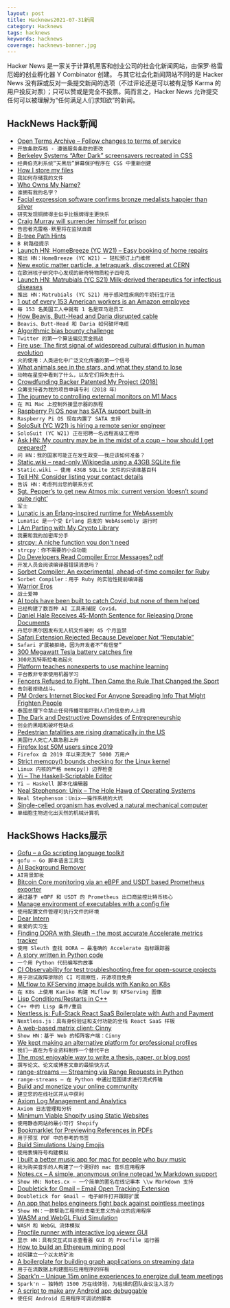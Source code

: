 ```yaml
---
layout: post
title: Hacknews2021-07-31新闻
category: Hacknews
tags: hacknews
keywords: hacknews
coverage: hacknews-banner.jpg
---
```


Hacker News 是一家关于计算机黑客和创业公司的社会化新闻网站，由保罗·格雷厄姆的创业孵化器 Y Combinator 创建。
与其它社会化新闻网站不同的是 Hacker News 没有踩或反对一条提交新闻的选项（不过评论还是可以被有足够 Karma 的用户投反对票）；只可以赞或是完全不投票。简而言之，Hacker News 允许提交任何可以被理解为“任何满足人们求知欲”的新闻。

## HackNews Hack新闻


- [Open Terms Archive – Follow changes to terms of service](https://www.opentermsarchive.org/)
- `开放条款存档 - 遵循服务条款的更改`
- [Berkeley Systems “After Dark” screensavers recreated in CSS](https://www.bryanbraun.com/after-dark-css/)
- `经典伯克利系统“天黑后”屏幕保护程序在 CSS 中重新创建`
- [How I store my files](https://www.unixsheikh.com/articles/how-i-store-my-files-and-why-you-should-not-rely-on-fancy-tools-for-backup.html)
- `我如何存储我的文件`
- [Who Owns My Name?](https://amandamarieknox.medium.com/who-owns-my-name-93561f83e502)
- `谁拥有我的名字？`
- [Facial expression software confirms bronze medalists happier than silver](https://twin-cities.umn.edu/news-events/facial-expression-software-knows-which-olympic-medal-makes-you-happier-and-why)
- `研究发现铜牌得主似乎比银牌得主更快乐`
- [Craig Murray will surrender himself for prison](https://thedissenter.org/whistleblower-craig-murray-will-surrender-himself-for-prison/)
- `告密者克雷格·默里将在监狱自首`
- [B-tree Path Hints](https://github.com/tidwall/btree/blob/master/PATH_HINT.md)
- `B 树路径提示`
- [Launch HN: HomeBreeze (YC W21) – Easy booking of home repairs](item?id=28008172)
- `推出 HN：HomeBreeze (YC W21) – 轻松预订上门维修`
- [New exotic matter particle, a tetraquark, discovered at CERN](https://phys.org/news/2021-07-exotic-particle-tetraquark.html)
- `在欧洲核子研究中心发现的新奇特物质粒子四夸克`
- [Launch HN: Matrubials (YC S21) Milk-derived therapeutics for infectious diseases](item?id=28009972)
- `推出 HN：Matrubials (YC S21) 用于感染性疾病的牛奶衍生疗法`
- [1 out of every 153 American workers is an Amazon employee](https://www.businessinsider.com/amazon-employees-number-1-of-153-us-workers-head-count-2021-7)
- `每 153 名美国工人中就有 1 名是亚马逊员工`
- [How Beavis, Butt-Head and Daria disrupted cable](https://www.npr.org/2021/07/30/1022642071/mtv-beavis-butthead-daria-aeon-flux-liquid-television)
- `Beavis、Butt-Head 和 Daria 如何破坏电缆`
- [Algorithmic bias bounty challenge](https://blog.twitter.com/engineering/en_us/topics/insights/2021/algorithmic-bias-bounty-challenge.html)
- `Twitter 的第一个算法偏见赏金挑战`
- [Fire use: The first signal of widespread cultural diffusion in human evolution](https://www.pnas.org/content/118/31/e2101108118)
- `火的使用：人类进化中广泛文化传播的第一个信号`
- [What animals see in the stars, and what they stand to lose](https://www.nytimes.com/2021/07/29/science/animals-starlight-navigation-dacke.html)
- `动物在星空中看到了什么，以及它们将失去什么`
- [Crowdfunding Backer Patented My Project (2018)](https://patentpandas.org/stories/crowdfunding-backer-patented-my-project)
- `众筹支持者为我的项目申请专利（2018 年）`
- [The journey to controlling external monitors on M1 Macs](https://alinpanaitiu.com/blog/journey-to-ddc-on-m1-macs/)
- `在 M1 Mac 上控制外接显示器的旅程`
- [Raspberry Pi OS now has SATA support built-in](https://www.jeffgeerling.com/blog/2021/raspberry-pi-os-now-has-sata-support-built)
- `Raspberry Pi OS 现在内置了 SATA 支持`
- [SoloSuit (YC W21) is hiring a remote senior engineer](https://www.solosuit.com/careers#se)
- `SoloSuit (YC W21) 正在招聘一名远程高级工程师`
- [Ask HN: My country may be in the midst of a coup – how should I get prepared?](item?id=28008571)
- `问 HN：我的国家可能正在发生政变——我应该如何准备？`
- [Static.wiki – read-only Wikipedia using a 43GB SQLite file](http://static.wiki/)
- `Static.wiki – 使用 43GB SQLite 文件的只读维基百科`
- [Tell HN: Consider listing your contact details](item?id=28012969)
- `告诉 HN：考虑列出您的联系方式`
- [Sgt. Pepper’s to get new Atmos mix: current version ‘doesn’t sound quite right’](https://www.theverge.com/2021/7/30/22601508/the-beatles-dolby-atmos-sgt-peppers-lonely-hearts-club-band-remix-mono-stereo-apple-music)
- `军士`
- [Lunatic is an Erlang-inspired runtime for WebAssembly](https://lunatic.solutions/)
- `Lunatic 是一个受 Erlang 启发的 WebAssembly 运行时`
- [I Am Parting with My Crypto Library](https://www.schneier.com/blog/archives/2021/07/i-am-parting-with-my-crypto-library.html)
- `我要和我的加密库分手`
- [strcpy: A niche function you don't need](https://nullprogram.com/blog/2021/07/30/)
- `strcpy：你不需要的小众功能`
- [Do Developers Read Compiler Error Messages? pdf](https://static.barik.net/barik/publications/icse2017/PID4655707.pdf)
- `开发人员会阅读编译器错误消息吗？ `
- [Sorbet Compiler: An experimental, ahead-of-time compiler for Ruby](https://sorbet.org/blog/2021/07/30/open-sourcing-sorbet-compiler)
- `Sorbet Compiler：用于 Ruby 的实验性提前编译器`
- [Warrior Eros](https://theamericanscholar.org/warrior-eros/)
- `战士爱神`
- [AI tools have been built to catch Covid, but none of them helped](https://www.technologyreview.com/2021/07/30/1030329/machine-learning-ai-failed-covid-hospital-diagnosis-pandemic/)
- `已经构建了数百种 AI 工具来捕捉 Covid。`
- [Daniel Hale Receives 45-Month Sentence for Releasing Drone Documents](https://thedissenter.org/daniel-hale-receives-harshest-sentence-ever-for-a-leak/)
- `丹尼尔黑尔因发布无人机文件被判 45 个月监禁`
- [Safari Extension Rejected Because Developer Not “Reputable”](https://mjtsai.com/blog/2021/07/30/safari-extension-rejected-because-developer-not-reputable/#comment-3497166)
- `Safari 扩展被拒绝，因为开发者不“有信誉”`
- [300 Megawatt Tesla battery catches fire](https://www.drive.com.au/news/geelongs-300-megawatt-tesla-battery-catches-fire-authorities-working-to-contain-blaze/)
- `300兆瓦特斯拉电池起火`
- [Platform teaches nonexperts to use machine learning](https://news.cornell.edu/stories/2021/07/platform-teaches-nonexperts-use-machine-learning)
- `平台教非专家使用机器学习`
- [Fencers Refused to Fight. Then Came the Rule That Changed the Sport](https://www.wsj.com/articles/fencers-refused-to-fight-rule-change-epee-11627457900)
- `击剑者拒绝战斗。`
- [PM Orders Internet Blocked For Anyone Spreading Info That Might Frighten People](https://chiangmaione.com/featured/pm-orders-internet-blocked-for-anyone-spreading-info-that-might-frighten-people)
- `泰国总理下令禁止任何传播可能吓到人们的信息的人上网`
- [The Dark and Destructive Downsides of Entrepreneurship](https://journals.aom.org/doi/full/10.5465/amd.2018.0194.summary)
- `创业的黑暗和破坏性缺点`
- [Pedestrian fatalities are rising dramatically in the US](https://www.nybooks.com/articles/2021/07/22/death-drives-pedestrian-fatalities/)
- `美国行人死亡人数急剧上升`
- [Firefox lost 50M users since 2019](https://data.firefox.com/dashboard/user-activity)
- `Firefox 自 2019 年以来流失了 5000 万用户`
- [Strict memcpy() bounds checking for the Linux kernel](https://lwn.net/SubscriberLink/864521/d704bdcced0c5c60/)
- `Linux 内核的严格 memcpy() 边界检查`
- [Yi – The Haskell-Scriptable Editor](https://github.com/yi-editor/yi)
- `Yi – Haskell 脚本化编辑器`
- [Neal Stephenson: Unix – The Hole Hawg of Operating Systems](http://www.team.net/mjb/hawg.html)
- `Neal Stephenson：Unix——操作系统的大坑`
- [Single-celled organism has evolved a natural mechanical computer](https://www.newscientist.com/article/2285141-single-celled-organism-has-evolved-a-natural-mechanical-computer/)
- `单细胞生物进化出天然的机械计算机`


## HackShows Hacks展示

- [ Gofu – a Go scripting language toolkit](https://github.com/codr7/gofu)
- `gofu – Go 脚本语言工具包`
- [ AI Background Remover](https://www.photoroom.com/background-remover/)
- `AI背景卸妆`
- [ Bitcoin Core monitoring via an eBPF and USDT based Prometheus exporter](https://bitcoind.observer/d/IAeYpfWnz/home?orgId=1&refresh=30s&sr=hn)
- `通过基于 eBPF 和 USDT 的 Prometheus 出口商监控比特币核心`
- [ Manage environment of executables with a config file](https://github.com/blurgyy/bagex)
- `使用配置文件管理可执行文件的环境`
- [ Dear Intern](https://dearintern.net)
- `亲爱的实习生`
- [ Finding DORA with Sleuth – the most accurate Accelerate metrics tracker](https://www.sleuth.io)
- `使用 Sleuth 查找 DORA – 最准确的 Accelerate 指标跟踪器`
- [ A story written in Python code](https://www.amazon.com/Day-Code-Python-Illustrated-Beginners/dp/1735907944)
- `一个用 Python 代码编写的故事`
- [ CI Observability for test troubleshooting,free for open-source projects](https://foresight.thundra.live/testruns)
- `用于测试故障排除的 CI 可观察性，开源项目免费`
- [ MLflow to KFServing image builds with Kaniko on K8s](https://chassis.ml/)
- `在 K8s 上使用 Kaniko 构建 MLflow 到 KFServing 图像`
- [ Lisp Conditions/Restarts in C++](https://github.com/leonard-stross/conditions)
- `C++ 中的 Lisp 条件/重启`
- [ Nextless.js: Full-Stack React SaaS Boilerplate with Auth and Payment](https://nextlessjs.com)
- `Nextless.js：具有身份验证和支付功能的全栈 React SaaS 样板`
- [ A web-based matrix client: Cinny](https://github.com/ajbura/cinny/releases/tag/v1.0.0)
- `Show HN：基于 Web 的矩阵客户端：Cinny`
- [ We kept making an alternative platform for professional profiles](https://read.cv/cv/B3N1GcOjWapaIZy8pNkV)
- `我们一直在为专业资料制作一个替代平台`
- [ The most enjoyable way to write a thesis, paper, or blog post](https://www.monsterwriter.app/)
- `撰写论文、论文或博客文章的最愉快方式`
- [ range-streams — Streaming via Range Requests in Python](https://github.com/lmmx/range-streams)
- `range-streams — 在 Python 中通过范围请求进行流式传输`
- [ Build and monetize your online community](https://discoflip.com)
- `建立您的在线社区并从中获利`
- [ Axiom Log Management and Analytics](https://axiom.co)
- `Axiom 日志管理和分析`
- [ Minimum Viable Shopify using Static Websites](https://perspect.com/demo)
- `使用静态网站的最小可行 Shopify`
- [ Bookmarklet for Previewing References in PDFs](https://github.com/belinghy/PDFRefPreview)
- `用于预览 PDF 中的参考的书签`
- [ Build Simulations Using Emojis](https://simoji.pub/index.html#example%20fire)
- `使用表情符号构建模拟`
- [ I built a better music app for mac for people who buy music](https://brushedtype.co/doppler/)
- `我为购买音乐的人构建了一个更好的 mac 音乐应用程序`
- [ Notes.cx – A simple, anonymous online notepad \w Markdown support](https://notes.cx/)
- `Show HN: Notes.cx – 一个简单的匿名在线记事本 \\w Markdown 支持`
- [ Doubletick for Gmail – Email Open Tracking Extension](https://www.getdoubletick.com)
- `Doubletick for Gmail – 电子邮件打开跟踪扩展`
- [ An app that helps engineers fight back against pointless meetings](https://github.com/syncfast/clockwise)
- `Show HN：一款帮助工程师反击毫无意义的会议的应用程序`
- [ WASM and WebGL Fluid Simulation](https://birchlabs.co.uk/liquidfun-wasm/)
- `WASM 和 WebGL 流体模拟`
- [ Procfile runner with interactive log viewer GUI](https://exo.deref.io/)
- `显示 HN：具有交互式日志查看器 GUI 的 Procfile 运行器`
- [ How to build an Ethereum mining pool](https://github.com/Mining-DAO/docs/blob/master/ethereum-mining-pool-howto.md)
- `如何建立一个以太坊矿池`
- [ A boilerplate for building graph applications on streaming data](https://github.com/memgraph/example-streaming-app)
- `用于在流数据上构建图形应用程序的样板`
- [ Spark'n – Unique 15m online experiences to energize dull team meetings](https://sparkn.ai)
- `Spark'n – 独特的 1500 万在线体验，为枯燥的团队会议注入活力`
- [ A script to make any Android app debuggable](https://github.com/julKali/makeDebuggable)
- `使任何 Android 应用程序可调试的脚本`

